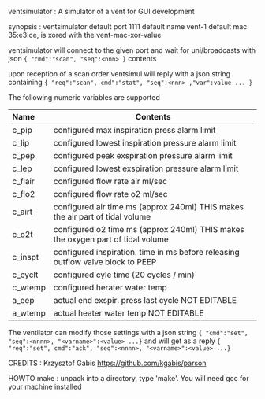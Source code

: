 ventsimulator : A simulator of a vent for GUI development

synopsis : ventsimulator <portnumber> <ventname> <vent-mac-xor-value>
  default port 1111
  default name vent-1
  default mac 35:e3:ce, is xored with the vent-mac-xor-value

ventsimulator will connect to the given port and wait for uni/broadcasts with json `{ "cmd":"scan", "seq":<nnn> }` contents

upon reception of a scan order ventsimul will reply with a json string containing `{ "req":"scan", cmd":"stat", "seq":<nnn> ,"var":value ... }`

The following numeric variables are supported

  | Name    | Contents |
  | :------ | -------- |
  | c_pip   | configured max inspiration press alarm limit |
  | c_lip   | configured lowest inspiration pressure alarm limit |
  | c_pep   | configured peak exspiration pressure alarm limit
  | c_lep   | configured lowest exspiration pressure alarm limit
  | c_flair | configured flow rate air ml/sec
  | c_flo2  | configured flow rate o2 ml/sec
  | c_airt  | configured air time ms (approx 240ml) THIS makes the air part of tidal volume
  | c_o2t   | configured o2 time ms (approx 240ml)  THIS makes the oxygen part of tidal volume
  | c_inspt | configured inspiration. time  in ms before releasing outflow valve block to PEEP
  | c_cyclt | configured cyle time (20 cycles / min)
  | c_wtemp | configured herater water temp
  | a_eep   | actual end exspir. press last cycle  NOT EDITABLE
  | a_wtemp | actual heater water temp NOT EDITABLE

The ventilator can modify those settings with a json string `{ "cmd":"set", "seq":<nnnn>, "<varname>":<value> ...}` and will get as a reply 
`{ "req":"set", cmd":"ack", "seq":<nnnn>, "<varname>":<value> ...}`



CREDITS : Krzysztof Gabis https://github.com/kgabis/parson

HOWTO make : unpack into a directory, type 'make'. You will need gcc for your machine installed
